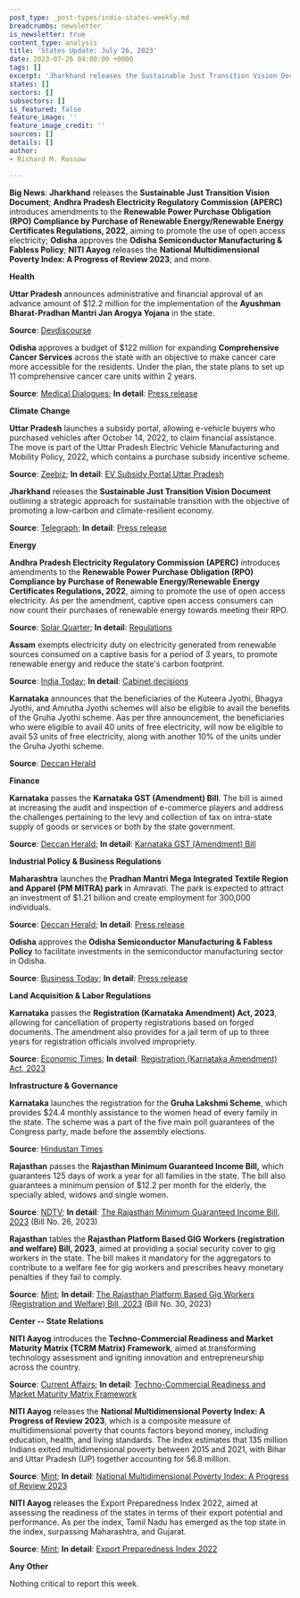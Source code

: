 ```yaml
---
post_type: _post-types/india-states-weekly.md
breadcrumbs: newsletter
is_newsletter: true
content_type: analysis
title: 'States Update: July 26, 2023'
date: 2023-07-26 04:00:00 +0000
tags: []
excerpt: 'Jharkhand releases the Sustainable Just Transition Vision Document; Andhra Pradesh Electricity Regulatory Commission (APERC) introduces amendments to the Renewable Power Purchase Obligation (RPO) Compliance by Purchase of Renewable Energy/Renewable Energy Certificates Regulations, 2022, aiming to promote the use of open access electricity; Odisha approves the Odisha Semiconductor Manufacturing & Fabless Policy; NITI Aayog releases the National Multidimensional Poverty Index: A Progress of Review 2023; and more.'
states: []
sectors: []
subsectors: []
is_featured: false
feature_image: ''
feature_image_credit: ''
sources: []
details: []
author:
- Richard M. Rossow

---
```

**Big News**: **Jharkhand** releases the **Sustainable Just Transition Vision Document**; **Andhra Pradesh Electricity Regulatory Commission (APERC)** introduces amendments to the **Renewable Power Purchase Obligation (RPO) Compliance by Purchase of Renewable Energy/Renewable Energy Certificates Regulations, 2022**, aiming to promote the use of open access electricity; **Odisha** approves the **Odisha Semiconductor Manufacturing & Fabless Policy**; **NITI Aayog** releases the **National Multidimensional Poverty Index: A Progress of Review 2023**; and more.

**Health**

**Uttar Pradesh** announces administrative and financial approval of an advance amount of $12.2 million for the implementation of the **Ayushman Bharat-Pradhan Mantri Jan Arogya Yojana** in the state.

**Source**: [Devdiscourse](https://www.devdiscourse.com/article/headlines/2532812-uttar-pradesh-gives-financial-approval-for-ayushman-bharat--pm-jan-arogya-yojana)

**Odisha** approves a budget of $122 million for expanding **Comprehensive Cancer Services** across the state with an objective to make cancer care more accessible for the residents. Under the plan, the state plans to set up 11 comprehensive cancer care units within 2 years.

**Source**: [Medical Dialogues](https://medicaldialogues.in/state-news/odisha/odisha-govt-to-set-up-11-cancer-care-units-rs-1001-crore-boost-for-cancer-care-114748); **In detail**: [Press release](https://cabinet.odisha.gov.in/UploadedDOC/41609_MEDIA_09%20Health%20&%20FW.pdf)

**Climate Change**

**Uttar Pradesh** launches a subsidy portal, allowing e-vehicle buyers who purchased vehicles after October 14, 2022, to claim financial assistance. The move is part of the Uttar Pradesh Electric Vehicle Manufacturing and Mobility Policy, 2022, which contains a purchase subsidy incentive scheme.

**Source**: [Zeebiz](https://www.zeebiz.com/automobile/electric-vehicles/news-up-ev-subsidy-portal-policy-apply-start-date-last-date-up-state-ev-policy-subsidy-ev-car-amount-two-wheeler-four-wheeler-amount-how-to-get-subsidy-uttar-pradesh-upevsubsidyin-245019); **In detail**: [EV Subsidy Portal Uttar Pradesh](https://upevsubsidy.in/)

**Jharkhand** releases the **Sustainable Just Transition Vision Document** outlining a strategic approach for sustainable transition with the objective of promoting a low-carbon and climate-resilient economy.

**Source**: [Telegraph](https://www.telegraphindia.com/jharkhand/jharkhand-unveils-vision-document-for-strategic-approach-to-sustainable-transition-process/cid/1953195); **In detail**: [Press release](http://prdjharkhand.in/iprd/view_press_release_photo.php?prid=322510)

**Energy**

**Andhra Pradesh Electricity Regulatory Commission (APERC)** introduces amendments to the **Renewable Power Purchase Obligation (RPO) Compliance by Purchase of Renewable Energy/Renewable Energy Certificates Regulations, 2022**, aiming to promote the use of open access electricity. As per the amendment, captive open access consumers can now count their purchases of renewable energy towards meeting their RPO.

**Source**: [Solar Quarter](https://solarquarter.com/2023/07/19/andhra-pradesh-empowers-renewable-energy-procurement-with-apercs-latest-amendments/#google_vignette); **In detail**: [Regulations](https://aperc.gov.in/admin/upload/Regulation6of2023Gazette.pdf)

**Assam** exempts electricity duty on electricity generated from renewable sources consumed on a captive basis for a period of 3 years, to promote renewable energy and reduce the state's carbon footprint.

**Source**: [India Today](https://www.indiatodayne.in/assam/story/assam-cabinet-announces-multiple-key-decisions-provides-relief-for-electricity-consumers-618784-2023-07-22); **In detail**: [Cabinet decisions](https://acrobat.adobe.com/id/urn:aaid:sc:VA6C2:2dab6fcd-0aee-4f12-9c61-e3575f9a5b88?viewer%21megaVerb=group-discover)

**Karnataka** announces that the beneficiaries of the Kuteera Jyothi, Bhagya Jyothi, and Amrutha Jyothi schemes will also be eligible to avail the benefits of the Gruha Jyothi scheme. Aas per thre announcement, the beneficiaries who were eligible to avail 40 units of free electricity, will now be eligible to avail 53 units of free electricity, along with another 10% of the units under the Gruha Jyothi scheme.

**Source**: [Deccan Herald](https://www.deccanherald.com/state/top-karnataka-stories/gruha-jyothi-available-for-beneficiaries-of-other-jyothi-schemes-1238383.html)

**Finance**

**Karnataka** passes the **Karnataka GST (Amendment) Bill**. The bill is aimed at increasing the audit and inspection of e-commerce players and address the challenges pertaining to the levy and collection of tax on intra-state supply of goods or services or both by the state government.

**Source**: [Deccan Herald](https://www.deccanherald.com/state/top-karnataka-stories/karnataka-assembly-passes-gst-bill-to-bring-e-commerce-players-under-scrutiny-1237048.html); **In detail**: [Karnataka GST (Amendment) Bill](https://www.kla.kar.nic.in/assembly/bills/bill1611_06.pdf)

**Industrial Policy & Business Regulations**

**Maharashtra** launches the **Pradhan Mantri Mega Integrated Textile Region and Apparel (PM MITRA) park** in Amravati. The park is expected to attract an investment of $1.21 billion and create employment for 300,000 individuals.

**Source**: [Deccan Herald](https://www.deccanherald.com/national/west/pm-mitra-textile-park-launched-in-maharashtras-amravati-1237576.html); **In detail**: [Press release](https://pib.gov.in/PressReleaseIframePage.aspx?PRID=1939988)

**Odisha** approves the **Odisha Semiconductor Manufacturing & Fabless Policy** to facilitate investments in the semiconductor manufacturing sector in Odisha.

**Source**: [Business Today](https://www.businesstoday.in/latest/economy/story/odisha-eyes-chip-fab-approves-semiconductor-policy-390845-2023-07-22); **In detail**: [Press release](https://cabinet.odisha.gov.in/UploadedDOC/41605_MEDIA_A.A.1%20%20E%20&%20IT.pdf)

**Land Acquisition & Labor Regulations**

**Karnataka** passes the **Registration (Karnataka Amendment) Act, 2023**, allowing for cancellation of property registrations based on forged documents. The amendment also provides for a jail term of up to three years for registration officials involved impropriety.

**Source**: [Economic Times](https://economictimes.indiatimes.com/news/politics-and-nation/karnataka-assembly-passes-bill-to-cancel-property-registration-made-with-forged-documents/articleshow/101957395.cms); **In detail**: [Registration (Karnataka Amendment) Act, 2023](https://www.kla.kar.nic.in/assembly/bills/bill1611_11.pdf)

**Infrastructure & Governance**

**Karnataka** launches the registration for the **Gruha Lakshmi Scheme**, which provides $24.4 monthly assistance to the women head of every family in the state. The scheme was a part of the five main poll guarantees of the Congress party, made before the assembly elections.

**Source**: [Hindustan Times](https://www.hindustantimes.com/cities/bengaluru-news/karnataka-cm-siddaramaiah-launches-registration-for-gruha-lakshmi-scheme-101689827674364.html)

**Rajasthan** passes the **Rajasthan Minimum Guaranteed Income Bill,** which guarantees 125 days of work a year for all families in the state. The bill also guarantees a minimum pension of $12.2 per month for the elderly, the specially abled, widows and single women.

**Source**: [NDTV](https://www.ndtv.com/india-news/right-not-freebie-rajasthan-assembly-passes-minimum-income-guarantee-bill-4230009); **In detail**: [The Rajasthan Minimum Guaranteed Income Bill, 2023](https://assembly.rajasthan.gov.in/LegislationGovernmentBills.aspx) (Bill No. 26, 2023)

**Rajasthan** tables the **Rajasthan Platform Based GIG Workers (registration and welfare) Bill, 2023**, aimed at providing a social security cover to gig workers in the state. The bill makes it mandatory for the aggregators to contribute to a welfare fee for gig workers and prescribes heavy monetary penalties if they fail to comply.

**Source**: [Mint](https://www.livemint.com/news/india/rajasthan-govt-tables-indias-first-gig-workers-rights-bill-provide-them-with-unique-id-11689959770272.html); **In detail**: [The Rajasthan Platform Based Gig Workers (Registration and Welfare) Bill, 2023](https://assembly.rajasthan.gov.in/LegislationGovernmentBills.aspx) (Bill No. 30, 2023)

**Center -- State Relations**  

**NITI Aayog** introduces the **Techno-Commercial Readiness and Market Maturity Matrix (TCRM Matrix) Framework**, aimed at transforming technology assessment and igniting innovation and entrepreneurship across the country.

**Source**: [Current Affairs](https://currentaffairs.adda247.com/niti-aayog-unveils-tcrm-matrix-framework-to-revolutionize-technology-assessment-and-drive-innovation-in-india/); **In detail**: [Techno-Commercial Readiness and Market Maturity Matrix Framework](https://niti.gov.in/sites/default/files/2023-07/TCRM-Matrix-Framework-FAD3.pdf)

**NITI Aayog** releases the **National Multidimensional Poverty Index: A Progress of Review 2023**, which is a composite measure of multidimensional poverty that counts factors beyond money, including education, health, and living standards. The index estimates that 135 million Indians exited multidimensional poverty between 2015 and 2021, with Bihar and Uttar Pradesh (UP) together accounting for 56.8 million.

**Source**: [Mint](https://www.livemint.com/news/india/13-5-cr-indians-out-of-multidimensional-poverty-during-fy16-21-niti-aayog-report-11689609517260.html); **In detail**: [National Multidimensional Poverty Index: A Progress of Review 2023](https://niti.gov.in/sites/default/files/2023-07/National-Multidimentional-Poverty-Index-2023-Final-17th-July.pdf)

**NITI Aayog** releases the Export Preparedness Index 2022, aimed at assessing the readiness of the states in terms of their export potential and performance. As per the index, Tamil Nadu has emerged as the top state in the index, surpassing Maharashtra, and Gujarat.

**Source**: [Mint](https://www.livemint.com/news/india/tamil-nadu-tops-nitis-export-preparedness-index-2022-gujarat-skids-to-4th-slot-11689672585134.html); **In detail**: [Export Preparedness Index 2022](https://www.niti.gov.in/sites/default/files/2023-07/Export-Preparedness-Index-2022_0.pdf)

**Any Other**

Nothing critical to report this week.
